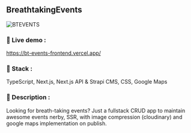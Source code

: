 ## BreathtakingEvents
![BTEVENTS](https://user-images.githubusercontent.com/79461468/155187130-b1063b7f-4760-434d-9c28-ed991177757b.png)

### :floppy_disk: Live demo  : 
https://bt-events-frontend.vercel.app/

### :bricks: Stack  : 
TypeScript, Next.js, Next.js API & Strapi CMS, CSS, Google Maps

### :bookmark_tabs: Description  : 
Looking for breath-taking events? Just a fullstack CRUD app to maintain awesome events nerby, SSR, with image compression (cloudinary) and google maps implementation on publish.
